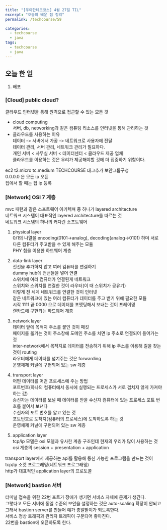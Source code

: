 ```yaml
---
title: "[우아한테크코스] 4월 27일 TIL"
excerpt: "오늘의 배운 점 정리"
permalink: /techcourse/59

categories:
  - techcourse
  - java
tags:
  - techcourse  
  - java
---  
```

## 오늘 한 일  
1. 배포  

### [Cloud] public cloud?  
클라우드 인터넷을 통해 원격으로 접근할 수 있는 모든 것  
- cloud computing  
서버, db, networking과 같은 컴퓨팅 리소스를 인터넷을 통해 관리하는 것  
- 클라우드를 사용하는 이유  
데이터 -> 서버에서 가공 -> 네트워크로 사용자에 전달  
데이터 관리, 서버 관리, 네트워크 관리가 필요하다.  
개인 서버 < 사무실 서버 < 데이터센터 < 클라우드 제공 업체  
클라우드를 이용하는 것은 우리가 제공해야할 것에 더 집중하기 위함이다.  

ec2 t2.micro tc.medium TECHCOURSE 태그추가 보안그룹구성  
0.0.0.0 은 모든 ip 오픈  
집에서 할 때는 집 ip 등록  

### [Network] OSI 7 계층   
mvc 패턴과 같은 소프트웨어 아키텍쳐 중 하나가 layered architecture  
네트워크 시스템이 대표적인 layered architecture를 따르는 것  
네트워크 시스템의 하나의 커다란 소프트웨어  

1. physical layer  
0/1의 나열을 encoding(0101->analog), decoding(analog->0101) 하며 서로 다른 컴퓨터가 주고받을 수 있게 해주는 모듈  
PHY 칩을 이용한 하드웨어 계층  

2. data-link layer  
전선을 추가하지 않고 여러 컴퓨터를 연결하기  
dummy hub에 전선들을 넣어 연결  
스위치에 여러 컴퓨터가 연결된게 네트워크  
스위치와 스위치를 연결한 것이 라우터(이 때 스위치가 공유기)  
이렇게 전 세계 네트워크를 연결한 것이 인터넷  
같은 네트워크에 있는 여러 컴퓨터가 데이터를 주고 받기 위해 필요한 모듈  
시작 1111 끝 0000 으로 데이터를 포맷팅해서 보내는 것이 프레이밍  
랜카드에 구현되는 하드웨어 계층  

3. network layer  
데이터 앞에 목적지 주소를 붙인 것이 패킷  
페이지를 옮기는 것이 주소창에 도메인 주소를 치면 ip 주소로 연결되어 들어가는 것  
inter-network에서 목적지로 데이터를 전송하기 위해 ip 주소를 이용해 길을 찾는 것이 routing  
라우터에게 데이터를 넘겨주는 것은 forwarding  
운영체제 커널에 구현되어 있는 sw 계층  

4. transport layer  
어떤 데이터를 어떤 프로세스에 주는 방법  
포트번호(하나의 컴퓨터에서 동시에 실행되는 프로세스가 서로 겹치지 않게 가져야하는 값)  
송신자는 데이터를 보낼 때 데이터를 받을 수신자 컴퓨터에 있는 프로세스 포트 번호를 붙여서 보낸다  
수신자의 포트 번호를 알고 있는 것  
포트번호로 도착지(컴퓨터의 프로세스)에 도착하도록 하는 것  
운영체제 커널에 구현되어 있는 sw 계층  

5. application layer  
tcp/ip 모델은 osi 모델과 유사한 계층 구조인데 현재의 우리가 많이 사용하는 것  
osi 계층의 session + presentation + application  

transport layer에서 제공하는 api를 활용해 통신 가능한 프로그램을 만드는 것이 tcp/ip 소켓 프로그래밍(네트워크 프로그래밍)  
http가 대표적인 application layer의 프로토콜  

### [Network] bastion 서버  
터미널 접속을 위한 22번 포트가 장애가 생기면 서비스 자체에 문제가 생긴다.  
그렇다고 모든 서버에 동일 수준의 보안을 설정하는 것은 auto-scaling 확장이 안되고 그래서 bastion server를 만들어 얘가 총알받이가 되도록한다.  
서비스 정상 트래픽과 관리자 트래픽이 구분되어 좋아진다.  
22번을 bastion에 오픈하도록 한다.  